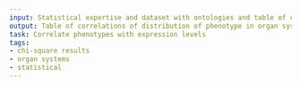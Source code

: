 ```yaml
---
input: Statistical expertise and dataset with ontologies and table of chi-square results
output: Table of correlations of distribution of phenotype in organ systems with expression of genes in the organs
task: Correlate phenotypes with expression levels
tags:
- chi-square results
- organ systems
- statistical
---
```

